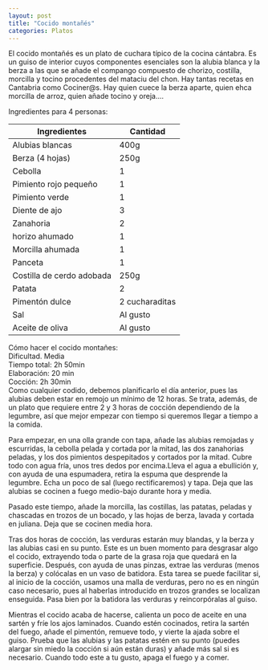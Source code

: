 ```yaml
---
layout: post
title: "Cocido montañés"
categories: Platos
---
```

El cocido montañés es un plato de cuchara típico de la cocina cántabra. Es un guiso de interior cuyos componentes esenciales son la alubia blanca y la berza a las que se añade el compango compuesto de chorizo, costilla, morcilla y tocino procedentes del mataciu del chon.
Hay tantas recetas en Cantabria como Cociner@s. Hay quien cuece la berza aparte, quien ehca morcilla de arroz, quien añade tocino y oreja....  

Ingredientes para 4 personas: 

|Ingredientes          | Cantidad              |
|--------------------- | --------------------- |
|Alubias blancas       |         400g          |
|Berza (4 hojas)       |         250g          |
|Cebolla               |           1           |
|Pimiento rojo pequeño |           1           |
|Pimiento verde        |           1           |
|Diente de ajo         |           3           |
|Zanahoria             |           2           |
|horizo ahumado       |           1           |
|Morcilla ahumada      |           1           |
|Panceta               |           1           |
|Costilla de cerdo adobada |      250g         |
|Patata                |           2           |
|Pimentón dulce        |     2 cucharaditas    |
|Sal                   |        Al gusto       |
|Aceite de oliva       |        Al gusto       |

Cómo hacer el cocido montañes:  
Dificultad. Media  
Tiempo total: 2h 50min  
Elaboración: 20 min  
Cocción: 2h 30min  
Como cualquier codido, debemos planificarlo el día anterior, pues las alubias deben estar en remojo un mínimo de 12 horas. Se trata, además, de un plato que requiere entre 2 y 3 horas de cocción dependiendo de la legumbre, así que mejor empezar con tiempo si queremos llegar a tiempo a la comida.

Para empezar, en una olla grande con tapa, añade las alubias remojadas y escurridas, la cebolla pelada y cortada por la mitad, las dos zanahorias peladas, y los dos pimientos despepitados y cortados por la mitad. Cubre todo con agua fría, unos tres dedos por encima.Lleva el agua a ebullición y, con ayuda de una espumadera, retira la espuma que desprende la legumbre. Echa un poco de sal (luego rectificaremos) y tapa. Deja que las alubias se cocinen a fuego medio-bajo durante hora y media.

Pasado este tiempo, añade la morcilla, las costillas, las patatas, peladas y chascadas en trozos de un bocado, y las hojas de berza, lavada y cortada en juliana. Deja que se cocinen media hora.

Tras dos horas de cocción, las verduras estarán muy blandas, y la berza y las alubias casi en su punto. Este es un buen momento para desgrasar algo el cocido, extrayendo toda o parte de la grasa roja que quedará en la superficie. Después, con ayuda de unas pinzas, extrae las verduras (menos la berza) y colócalas en un vaso de batidora. Esta tarea se puede facilitar si, al inicio de la cocción, usamos una malla de verduras, pero no es en ningún caso necesario, pues al haberlas introducido en trozos grandes se localizan enseguida. Pasa bien por la batidora las verduras y reincorpóralas al guiso. 

Mientras el cocido acaba de hacerse, calienta un poco de aceite en una sartén y fríe los ajos laminados. Cuando estén cocinados, retira la sartén del fuego, añade el pimentón, remueve todo, y vierte la ajada sobre el guiso. Prueba que las alubias y las patatas estén en su punto (puedes alargar sin miedo la cocción si aún están duras) y añade más sal si es necesario. Cuando todo este a tu gusto, apaga el fuego y a comer.

